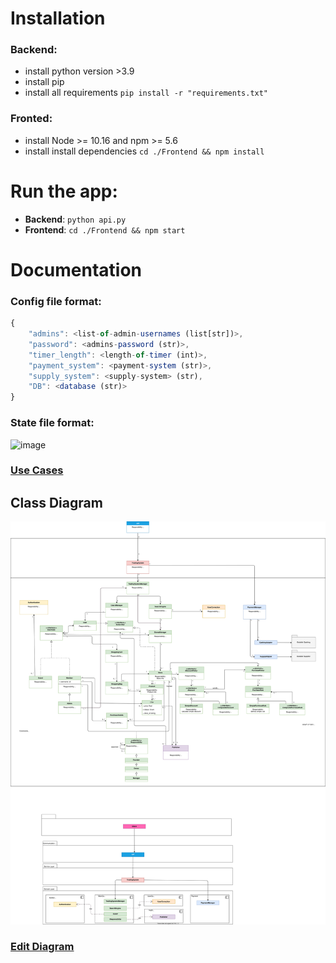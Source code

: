 # Installation

### Backend:

-   install python version >3.9
-   install pip
-   install all requirements `pip install -r "requirements.txt"`

### Fronted:

-   install Node >= 10.16 and npm >= 5.6
-   install install dependencies `cd ./Frontend && npm install`

# Run the app:

-   **Backend**: `python api.py`
-   **Frontend**: `cd ./Frontend && npm start`

# Documentation

### Config file format:
```javascript
{
	"admins": <list-of-admin-usernames (list[str])>,
	"password": <admins-password (str)>,
	"timer_length": <length-of-timer (int)>,
	"payment_system": <payment-system (str)>,
	"supply_system": <supply-system> (str),
	"DB": <database (str)>
}
```

### State file format:

![image](https://user-images.githubusercontent.com/48616609/119277382-f976f000-bc27-11eb-9aaa-feb60954412f.png)

### [Use Cases](Documentation/Use%20Cases.md)

## Class Diagram

![class diagram](Documentation/ClassDiagram.drawio.svg)

### [Edit Diagram](https://viewer.diagrams.net/?highlight=0000ff&edit=https%3A%2F%2Fapp.diagrams.net%2F%23HSeanPikulin%252FTradingSystem%252FDocumentation%252FDocumentation%252FClassDiagram.drawio.svg&layers=1&nav=1&title=ClassDiagram.drawio.svg#Uhttps%3A%2F%2Fraw.githubusercontent.com%2FSeanPikulin%2FTradingSystem%2FDocumentation%2FDocumentation%2FClassDiagram.drawio.svg%3Ftoken%3DALTBLBTKMMZHRUJV7OT64XDALBLNS)
